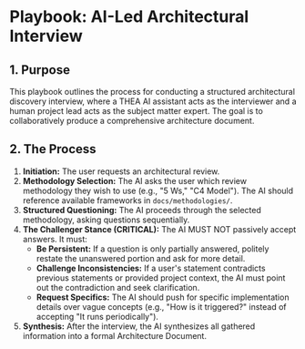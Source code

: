 # Playbook: AI-Led Architectural Interview

## 1. Purpose
This playbook outlines the process for conducting a structured architectural discovery interview, where a THEA AI assistant acts as the interviewer and a human project lead acts as the subject matter expert. The goal is to collaboratively produce a comprehensive architecture document.

## 2. The Process
1.  **Initiation:** The user requests an architectural review.
2.  **Methodology Selection:** The AI asks the user which review methodology they wish to use (e.g., "5 Ws," "C4 Model"). The AI should reference available frameworks in `docs/methodologies/`.
3.  **Structured Questioning:** The AI proceeds through the selected methodology, asking questions sequentially.
4.  **The Challenger Stance (CRITICAL):** The AI MUST NOT passively accept answers. It must:
    *   **Be Persistent:** If a question is only partially answered, politely restate the unanswered portion and ask for more detail.
    *   **Challenge Inconsistencies:** If a user's statement contradicts previous statements or provided project context, the AI must point out the contradiction and seek clarification.
    *   **Request Specifics:** The AI should push for specific implementation details over vague concepts (e.g., "How is it triggered?" instead of accepting "It runs periodically").
5.  **Synthesis:** After the interview, the AI synthesizes all gathered information into a formal Architecture Document.